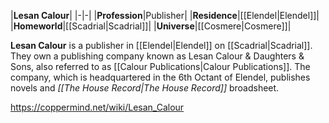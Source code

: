 |**Lesan Calour**|
|-|-|
|**Profession**|Publisher|
|**Residence**|[[Elendel\|Elendel]]|
|**Homeworld**|[[Scadrial\|Scadrial]]|
|**Universe**|[[Cosmere\|Cosmere]]|

**Lesan Calour** is a publisher in [[Elendel\|Elendel]] on [[Scadrial\|Scadrial]].
They own a publishing company known as Lesan Calour & Daughters & Sons, also referred to as [[Calour Publications\|Calour Publications]]. The company, which is headquartered in the 6th Octant of Elendel, publishes novels and *[[The House Record\|The House Record]]* broadsheet.



https://coppermind.net/wiki/Lesan_Calour